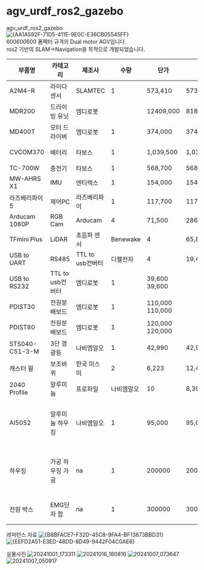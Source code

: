 # agv_urdf_ros2_gazebo
agv_urdf_ros2_gazebo </br>
![{AA1A592F-71D5-411E-9E0C-E36CB05545FF}](https://github.com/user-attachments/assets/fc7b8c57-7e9c-4c68-b1a6-3aae9ecd1b15) </br>
600*600*600 폼펙터 규격의 Dual motor AGV입니다.</br>
ros2 기반의 SLAM->Navigation을 목적으로 개발되었습니다.</br>

|부품명|카테고리|제조사|수량|단가|계|비고|
|---|---|---|---|---|---|---|
|A2M4-R|라이다 센서|SLAMTEC|1|573,410|573,410|Range : 0.2m~16m|
|MDR200|드라이빙 유닛|엠디로봇||12409,000|818,000|0.8m/s(2.9km/h),감속비 1/30|
|MD400T|모터 드라이버|엠디로봇|1|374,000|374,000|RS485 ROS Package|
|CVCOM370|배터리|타보스|1|1,039,500|1,039,500|LG에너지솔루션 21700 셀|
|TC-700W|충전기|타보스|1|568,700|568,700|RS232|배터리 상태|모니터링 모듈 포함|
|MW-AHRS X1|IMU|엔티렉스|1|154,000|154,000|
|라즈베리파이 5|제어PC|라즈베리파이|1|117,700|117,700|구매처 - 엘레파츠|
|Arducam 1080P|RGB Cam|Arducam|4|71,500|286,000|보유재고 확인|
|TFmini Plus|LiDAR|초음파 센서|Benewake|4|65,890|263,560|
|USB to UART|RS485|TTL to usb컨버터|디웰전자|4|19,448|77,792|
|USB to RS232|TTL to usb컨버터|엠디로봇|1|39,600 39,600|
|PDIST30|전원분배보드|엠디로봇|1|110,000 110,000|
|PDIST80|전원분배보드|엠디로봇|1|120,000 120,000|
|STS040-C51-3-M|3단 경광등|나비엠알오|1|42,990|42,990|
|캐스터 휠|보조바퀴|한국 미스미|2|6,223|12,446|
|2040 Profile|알루미늄|프로파일|나비엠알오|10|8,390|83,900|수량 : 1000m당 1|
|AI5052|알루미늄 하우징|나비엠알오|1|95,000|95,000|수량 - 1000m^2당 1, AI6061가공 변동 가능성 있음, 6061가공시 95000원|
|하우징|가공 하우징 가공|na|1|200000|200,000|3축 CNC가공 - 진성정밀(견적 진행 후 최종 가격 재산정 필요, 자재 수급 기한, 작업일에 따름)|
|전원 박스|EMG단자 함|na|1|300000|300,000|퓨즈박스, 전원 단자 함 가공 - 부원이엔지 5,276,598|

레퍼런스 자료
![{B8BFACE7-F32D-45C8-9FA4-BF13873BBD31}](https://github.com/user-attachments/assets/82486ed2-fd0c-4855-8943-aa5956034473)
![{EEFD2A51-E3ED-48DD-8D49-9442F04C0AE6}](https://github.com/user-attachments/assets/c3a2432f-02d7-4523-84d5-769a137d98dc)

실물사진
![20241001_173311](https://github.com/user-attachments/assets/860215a6-6ba1-419f-b251-d87046763f55)
![20241016_160816](https://github.com/user-attachments/assets/53b8bcc5-1134-4890-8d56-283753a60c32)
![20241007_073647](https://github.com/user-attachments/assets/900edc4f-fe10-46d9-9853-cd276df5fe2c)
![20241007_050917](https://github.com/user-attachments/assets/b31b3b19-8d60-4ca6-8579-9f3347b03c4a)



